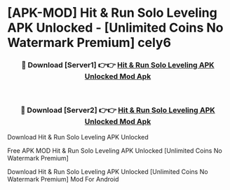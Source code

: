 # [APK-MOD] Hit & Run  Solo Leveling APK Unlocked - [Unlimited Coins No Watermark Premium] cely6



<div align="center">
<h3>🔴 Download [Server1] 👉👉 <a href="https://momento.my/?title=Hit_&_Run__Solo_Leveling_APK_Unlocked">Hit & Run  Solo Leveling APK Unlocked Mod Apk</a></h3><br>

<h3>🔴 Download [Server2] 👉👉 <a href="https://momento.my/?title=Hit_&_Run__Solo_Leveling_APK_Unlocked">Hit & Run  Solo Leveling APK Unlocked Mod Apk</a></h3>
</div>



Download Hit & Run  Solo Leveling APK Unlocked 

Free APK MOD Hit & Run  Solo Leveling APK Unlocked [Unlimited Coins No Watermark Premium]

Download Hit & Run  Solo Leveling APK Unlocked [Unlimited Coins No Watermark Premium] Mod For Android
